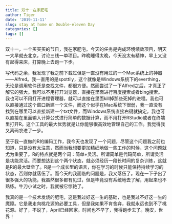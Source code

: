 ```yaml
---
title: 双十一在家肥宅
author: Tiger
date: '2019-11-11'
slug: stay at home on Double-eleven Day
categories: []
tags: []
---
```


双十一，一个买买买的节日，我在家肥宅。今天的任务是完成环境绩效项目，明天一大早就去北京，讨论三线一单项目。昨晚睡得太晚，今天没太有精神，早上又没有起得来床，打算晚上去跑一下步。

写代码之余，我发现了我之前下载过但是一直没有用过的一个Mac系统上的神器——Alfred。我一直用的是spottily，这个就像是Windows系统下的everthing，无论是调用软件还是查找文件，都很方便。然而尝试了一下Alfred之后，才真正了解它的强大。我可以不用打开浏览器，直接在里面进行百度搜索或者bing搜索。我也可以不用打开进程管理器，就可以直接在里面kill掉那些死掉的进程。我也可以直接通过这个窗口新建一个文件，而这个似乎在Mac系统下很弱，我一直没有找到在哪里可以直接新建一个txt文件，而Windows系统直接右键就搞定。我也可以直接在里面输入计算公式进行简单的数据计算，而不用打开RStudio或者在终端里打开R。这个工具的最大优势就是让你能够很高效地管理自己的工作。我觉得我又离码农进了一步。

至于我一直做的R的编码工作，我今天也发现了一个问题，尽管这个问题我之前也知道，只是没有太注意，然而当我想要更加精细地做一些工作的时候，这个问题就尤为重要了。R的特点就是两个词：简单+灵活。所谓简单是代码简单，所谓灵活是功能灵活。而要想达到这个两个状态，就必须经历一段长时间的复杂训练，这就是R的最大壁垒了。R是一个成长型的语言，你在学习的时候只能保持持续学习的状态，否则你就落伍了。而今天的我面临的问题是，我又落伍了。现在一下子出了很多强大的功能，我虽然很多都有见过，但是毕竟没有系统地去了解，用起来也不熟练。牛刀小试之时，我就被它惊艳了。

我真的是一个技术发烧的肥宅，这是我过好这一生的基础，也是我过不好这一生的魔障。它是我走向桃花源的必要工具，但是我如果不肯舍弃，我就永远也到不了桃花源。好了，不说了，April已经回家。时间也不早了，我得跑步去了。晚安，世界！

